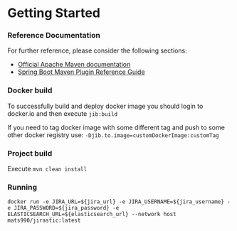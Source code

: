 # Getting Started

### Reference Documentation
For further reference, please consider the following sections:

* [Official Apache Maven documentation](https://maven.apache.org/guides/index.html)
* [Spring Boot Maven Plugin Reference Guide](https://docs.spring.io/spring-boot/docs/2.1.9.RELEASE/maven-plugin/)

### Docker build
To successfully build and deploy docker image you should login to docker.io and then execute `jib:build`

If you need to tag docker image with some different tag and push to some other docker registry use: `-Djib.to.image=customDockerImage:customTag` 

### Project build
Execute `mvn clean install`

### Running
`docker run -e JIRA_URL=${jira_url} -e JIRA_USERNAME=${jira_username} -e JIRA_PASSWORD=${jira_password} -e ELASTICSEARCH_URL=${elasticsearch_url} --network host mats990/jirastic:latest`